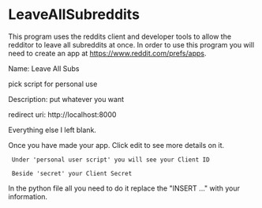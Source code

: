 # LeaveAllSubreddits

This program uses the reddits client and developer tools to allow the redditor to leave all subreddits at once. 
In order to use this program you will need to create an app at https://www.reddit.com/prefs/apps.

Name: Leave All Subs

pick script for personal use

Description: put whatever you want

redirect uri: http://localhost:8000

Everything else I left blank.

Once you have made your app. Click edit to see more details on it.
     
     Under 'personal user script' you will see your Client ID
     
     Beside 'secret' your Client Secret

In the python file all you need to do it replace the "INSERT ..." with your information.




